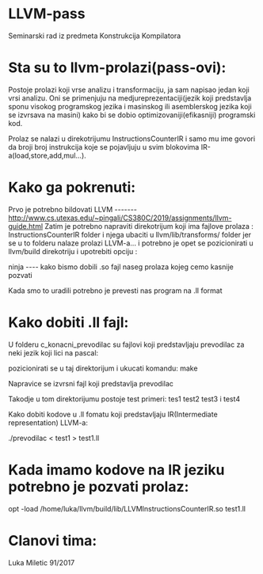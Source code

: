 # LLVM-pass
Seminarski rad iz predmeta Konstrukcija Kompilatora

# Sta su to llvm-prolazi(pass-ovi):
 Postoje prolazi koji vrse analizu i transformaciju, ja sam napisao jedan koji vrsi analizu. Oni se primenjuju na medjureprezentaciji(jezik koji predstavlja sponu
 visokog programskog jezika i masinskog ili asemblerskog jezika koji se izvrsava na masini) kako bi se dobio optimizovaniji(efikasniji) programski kod.
 
Prolaz se nalazi u direkotrijumu InstructionsCounterIR i samo mu ime govori da broji broj instrukcija koje se pojavljuju u svim blokovima
IR-a(load,store,add,mul...).

# Kako ga pokrenuti: 
  Prvo je potrebno bildovati LLVM ------- http://www.cs.utexas.edu/~pingali/CS380C/2019/assignments/llvm-guide.html
  Zatim je potrebno napraviti direkotrijum koji ima fajlove prolaza : InstructionsCounterIR folder
  i njega ubaciti u llvm/lib/transforms/ folder jer se u to folderu nalaze prolazi LLVM-a...
  i potrebno je opet se pozicionirati u llvm/build direkotriju i upotrebiti opciju : 
  
  ninja ---- kako bismo dobili .so fajl naseg prolaza kojeg cemo kasnije pozvati 
  
  Kada smo to uradili potrebno je prevesti nas program na .ll format
# Kako dobiti .ll fajl: 
U folderu c_konacni_prevodilac su fajlovi koji predstavljaju prevodilac za neki jezik koji lici na pascal:

pozicionirati se u taj direktorijum i ukucati komandu: make

Napravice se izvrsni fajl koji predstavlja prevodilac

Takodje u tom direktorijumu postoje test primeri: tes1 test2 test3 i test4

Kako dobiti kodove u .ll fomatu koji predstavljaju IR(Intermediate representation) LLVM-a:

./prevodilac < test1 > test1.ll

# Kada imamo kodove na IR jeziku potrebno je pozvati prolaz:
opt -load /home/luka/llvm/build/lib/LLVMInstructionsCounterIR.so test1.ll


# Clanovi tima:
  Luka Miletic 91/2017
